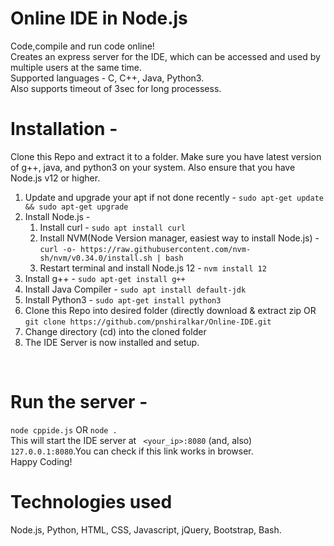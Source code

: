 # Online IDE in Node.js
 Code,compile and run code online!<br/>
 Creates an express server for the IDE, which can be accessed and used by multiple users at the same time.<br/>
 Supported languages - C, C++, Java, Python3.<br/>
 Also supports timeout of 3sec for long processess.
 
 
# Installation - 
Clone this Repo and extract it to a folder. Make sure you have latest version of g++, java, and python3 on your system. Also ensure that you have Node.js v12 or higher. <br/>
<ol>
 <li>Update and upgrade your apt if not done recently - <code>sudo apt-get update && sudo apt-get upgrade</code></li>
 <li> Install Node.js - <ol>
  <li>Install curl - <code>sudo apt install curl</code></li>
  <li>Install NVM(Node Version manager, easiest way to install Node.js) - <br/><code>curl -o- https://raw.githubusercontent.com/nvm-sh/nvm/v0.34.0/install.sh | bash</code>
  <li>Restart terminal and install Node.js 12 - <code>nvm install 12</code></li>
  </ol></li>
 <li>Install g++ - <code>sudo apt-get install g++</code></li>
 <li>Install Java Compiler - <code>sudo apt install default-jdk</code></li>
 <li>Install Python3 - <code>sudo apt-get install python3</code></li>
 <li>Clone this Repo into desired folder (directly download & extract zip OR <br/><code>git clone https://github.com/pnshiralkar/Online-IDE.git</code></li>
 <li>Change directory (cd) into the cloned folder</li>
 <li>The IDE Server is now installed and setup. </li>
</ol>
<br>

# Run the server - 
<code>node cppide.js</code> OR <code>node .</code>
<br/>
This will start the IDE server at <code> <your_ip>:8080</code> (and, also) <code>127.0.0.1:8080</code>.You can check if this link works in browser.<br/>
Happy Coding!
 
 # Technologies used
 Node.js, Python, HTML, CSS, Javascript, jQuery, Bootstrap, Bash.
